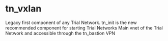 # tn_vxlan

Legacy first component of any Trial Network. tn_init is the new recommended component for starting Trial Networks
Main vnet of the Trial Network and accessible through the tn_bastion VPN